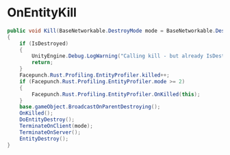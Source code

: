 <Badge type="danger" text="Carbon Compatible"/><Badge type="warning" text="Oxide Compatible"/>
# OnEntityKill
```csharp
public void Kill(BaseNetworkable.DestroyMode mode = BaseNetworkable.DestroyMode.None)
{
	if (IsDestroyed)
	{
		UnityEngine.Debug.LogWarning("Calling kill - but already IsDestroyed!? " + this);
		return;
	}
	Facepunch.Rust.Profiling.EntityProfiler.killed++;
	if (Facepunch.Rust.Profiling.EntityProfiler.mode >= 2)
	{
		Facepunch.Rust.Profiling.EntityProfiler.OnKilled(this);
	}
	base.gameObject.BroadcastOnParentDestroying();
	OnKilled();
	DoEntityDestroy();
	TerminateOnClient(mode);
	TerminateOnServer();
	EntityDestroy();
}

```
